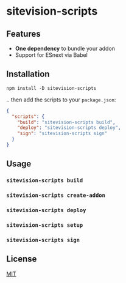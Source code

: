 # sitevision-scripts

## Features

- **One dependency** to bundle your addon
- Support for ESnext via Babel

## Installation

`npm install -D sitevision-scripts`

.. then add the scripts to your `package.json`:

```json
{
  "scripts": {
    "build": "sitevision-scripts build",
    "deploy": "sitevision-scripts deploy",
    "sign": "sitevision-scripts sign"
  }
}
```

## Usage

### `sitevision-scripts build`

### `sitevision-scripts create-addon`

### `sitevision-scripts deploy`

### `sitevision-scripts setup`

### `sitevision-scripts sign`

## License

[MIT](./license)
